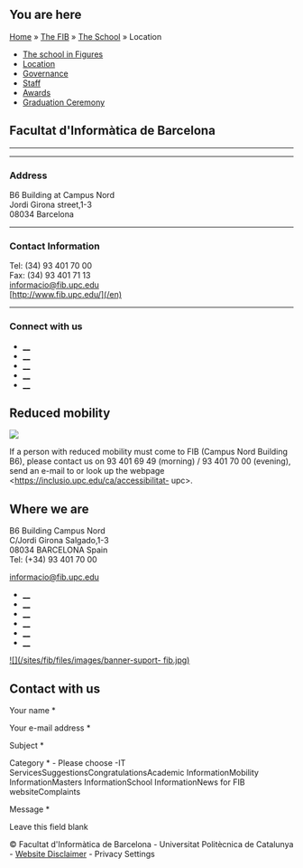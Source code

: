 ## You are here

[Home](/en) » [The FIB](/en/fib) » [The School](/en/fib/school) » Location

  * [The school in Figures](/en/fib/school/school-figures)
  * [Location](/en/fib/school/location)
  * [Governance](/en/fib/school/governance)
  * [Staff](/en/fib/school/staff)
  * [Awards](/en/fib/school/awards)
  * [Graduation Ceremony](/en/fib/school/graduation-ceremony)

## Facultat d'Informàtica de Barcelona

* * *

___

### Address

B6 Building at Campus Nord  
Jordi Girona street,1-3  
08034 Barcelona

___

### Contact Information

Tel: (34) 93 401 70 00  
Fax: (34) 93 401 71 13  
[informacio@fib.upc.edu](mailto:informacio@fib.upc.edu)  
[http://www.fib.upc.edu/](/en)

___

### Connect with us

  * [__](https://www.facebook.com/fib.upc)
  * [__](https://twitter.com/fib_upc)
  * [__](https://www.flickr.com/photos/fib-upc/albums)
  * [__](https://www.youtube.com/user/mediafib)
  * [__](https://www.instagram.com/fib.upc/)

## Reduced mobility

![](/sites/fib/files/images/fib/small_mobilitat-reduida-fib.jpg)

If a person with reduced mobility must come to FIB (Campus Nord Building B6),
please contact us on 93 401 69 49 (morning) / 93 401 70 00 (evening), send an
e-mail to  or look up the webpage <https://inclusio.upc.edu/ca/accessibilitat-
upc>.

## Where we are

B6 Building Campus Nord  
C/Jordi Girona Salgado,1-3  
08034 BARCELONA Spain  
Tel: (+34) 93 401 70 00

[informacio@fib.upc.edu](mailto:informacio@fib.upc.edu)

  * [__](/en/noticies/rss.rss)
  * [__](https://www.facebook.com/fib.upc)
  * [__](https://twitter.com/fib_upc)
  * [__](https://www.flickr.com/photos/fib-upc/albums)
  * [__](https://www.youtube.com/user/mediafib)
  * [__](https://www.instagram.com/fib.upc/)

[![](/sites/fib/files/images/banner-suport-
fib.jpg)](http://suport.fib.upc.edu)

## Contact with us

Your name *

Your e-mail address *

Subject *

Category * \- Please choose -IT ServicesSuggestionsCongratulationsAcademic
InformationMobility InformationMasters InformationSchool InformationNews for
FIB websiteComplaints

Message *

Leave this field blank

© Facultat d'Informàtica de Barcelona - Universitat Politècnica de Catalunya -
[Website Disclaimer](/en/website-disclaimer) \- Privacy Settings

